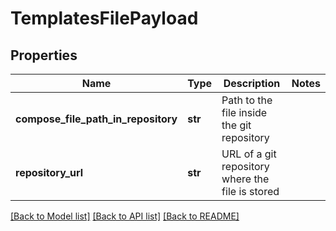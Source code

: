 # TemplatesFilePayload

## Properties
Name | Type | Description | Notes
------------ | ------------- | ------------- | -------------
**compose_file_path_in_repository** | **str** | Path to the file inside the git repository | 
**repository_url** | **str** | URL of a git repository where the file is stored | 

[[Back to Model list]](../README.md#documentation-for-models) [[Back to API list]](../README.md#documentation-for-api-endpoints) [[Back to README]](../README.md)


